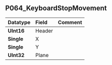 ## P064\_KeyboardStopMovement ##
| **Datatype** | **Field** | **Comment** |
|:-------------|:----------|:------------|
| **UInt16** | Header |  |
| **Single** | X |  |
| **Single** | Y |  |
| **UInt32** | Plane |  |
